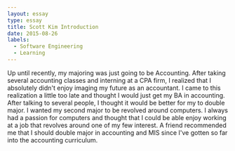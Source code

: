 ```yaml
---
layout: essay
type: essay
title: Scott Kim Introduction
date: 2015-08-26
labels:
  - Software Engineering
  - Learning
---
```

 Up until recently, my majoring was just going to be Accounting. After taking several accounting classes and interning at a CPA firm, I realized that I absolutely didn't enjoy imaging my future as an accountant. I came to this realization a little too late and thought I would just get my BA in accounting. After talking to several people, I thought it would be better for my to double major. I wanted my second major to be revolved around computers. I always had a passion for computers and thought that I could be able enjoy working at a job that revolves around one of my few interest. A friend recommended me that I should double major in accounting and MIS since I've gotten so far into the accounting curriculum.

